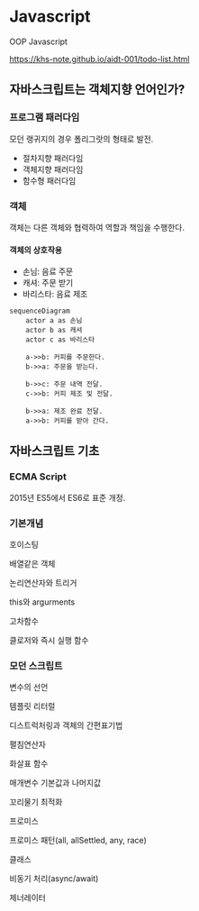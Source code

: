 # Javascript
OOP Javascript

https://khs-note.github.io/aidt-001/todo-list.html

## 자바스크립트는 객체지향 언어인가?

### 프로그램 패러다임

모던 랭귀지의 경우 폴리그랏의 형태로 발전.

* 절차지향 패러다임
* 객체지향 패러다임
* 함수형 패러다임

### 객체

객체는 다른 객체와 협력하여 역할과 책임을 수행한다.

#### 객체의 상호작용
* 손님: 음료 주문
* 캐셔: 주문 받기
* 바리스타: 음료 제조

```mermaid
sequenceDiagram
    actor a as 손님
    actor b as 캐셔
    actor c as 바리스타

    a->>b: 커피를 주문한다.
    b->>a: 주문을 받는다.

    b->>c: 주문 내역 전달.
    c->>b: 커피 제조 및 전달.

    b->>a: 제조 완료 전달.
    a->>b: 커피를 받아 간다.
```

## 자바스크립트 기초

### ECMA Script

2015년 ES5에서 ES6로 표준 개정.

### 기본개념

호이스팅

배열같은 객체

논리연산자와 트리거

this와 argurments

고차함수

클로저와 즉시 실행 함수

### 모던 스크립트

변수의 선언

템플릿 리터럴

디스트럭처링과 객체의 간편표기법

펼침연산자

화살표 함수

매개변수 기본값과 나머지값

꼬리물기 최적화

프로미스

프로미스 패턴(all, allSettled, any, race)

클래스

비동기 처리(async/await)

제너레이터
